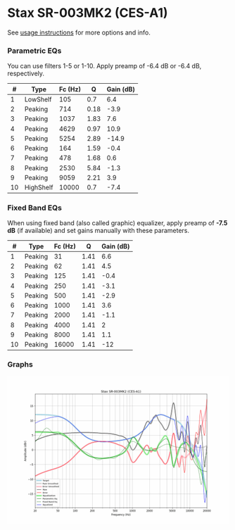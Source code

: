 # Stax SR-003MK2 (CES-A1)
See [usage instructions](https://github.com/jaakkopasanen/AutoEq#usage) for more options and info.

### Parametric EQs
You can use filters 1-5 or 1-10. Apply preamp of -6.4 dB or -6.4 dB, respectively.

|   # | Type      |   Fc (Hz) |    Q |   Gain (dB) |
|-----|-----------|-----------|------|-------------|
|   1 | LowShelf  |       105 | 0.7  |         6.4 |
|   2 | Peaking   |       714 | 0.18 |        -3.9 |
|   3 | Peaking   |      1037 | 1.83 |         7.6 |
|   4 | Peaking   |      4629 | 0.97 |        10.9 |
|   5 | Peaking   |      5254 | 2.89 |       -14.9 |
|   6 | Peaking   |       164 | 1.59 |        -0.4 |
|   7 | Peaking   |       478 | 1.68 |         0.6 |
|   8 | Peaking   |      2530 | 5.84 |        -1.3 |
|   9 | Peaking   |      9059 | 2.21 |         3.9 |
|  10 | HighShelf |     10000 | 0.7  |        -7.4 |

### Fixed Band EQs
When using fixed band (also called graphic) equalizer, apply preamp of **-7.5 dB** (if available) and set gains manually with these parameters.

|   # | Type    |   Fc (Hz) |    Q |   Gain (dB) |
|-----|---------|-----------|------|-------------|
|   1 | Peaking |        31 | 1.41 |         6.6 |
|   2 | Peaking |        62 | 1.41 |         4.5 |
|   3 | Peaking |       125 | 1.41 |        -0.4 |
|   4 | Peaking |       250 | 1.41 |        -3.1 |
|   5 | Peaking |       500 | 1.41 |        -2.9 |
|   6 | Peaking |      1000 | 1.41 |         3.6 |
|   7 | Peaking |      2000 | 1.41 |        -1.1 |
|   8 | Peaking |      4000 | 1.41 |         2   |
|   9 | Peaking |      8000 | 1.41 |         1.1 |
|  10 | Peaking |     16000 | 1.41 |       -12   |

### Graphs
![](./Stax%20SR-003MK2%20(CES-A1).png)
